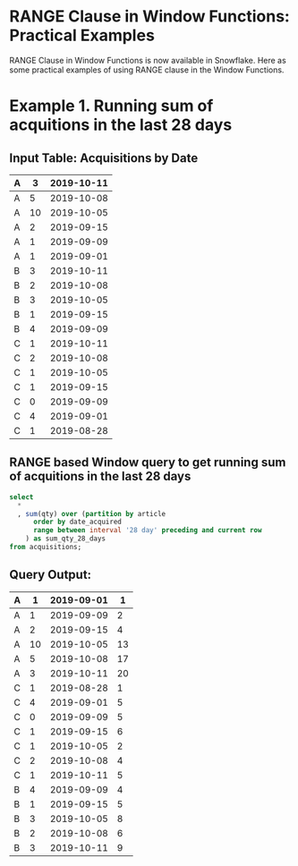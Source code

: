 # RANGE Clause in Window Functions: Practical Examples

RANGE Clause in Window Functions is now available in Snowflake. Here as some practical examples of using RANGE clause in the Window Functions.

# Example 1. Running sum of acquitions in the last 28 days

## Input Table: Acquisitions by Date

| A | 3  | 2019-10-11 |
|---|----|------------|
| A | 5  | 2019-10-08 |
| A | 10 | 2019-10-05 |
| A | 2  | 2019-09-15 |
| A | 1  | 2019-09-09 |
| A | 1  | 2019-09-01 |
| B | 3  | 2019-10-11 |
| B | 2  | 2019-10-08 |
| B | 3  | 2019-10-05 |
| B | 1  | 2019-09-15 |
| B | 4  | 2019-09-09 |
| C | 1  | 2019-10-11 |
| C | 2  | 2019-10-08 |
| C | 1  | 2019-10-05 |
| C | 1  | 2019-09-15 |
| C | 0  | 2019-09-09 |
| C | 4  | 2019-09-01 |
| C | 1  | 2019-08-28 |

## RANGE based Window query to get running sum of acquitions in the last 28 days

```sql
select 
  *
  , sum(qty) over (partition by article
      order by date_acquired
      range between interval '28 day' preceding and current row
    ) as sum_qty_28_days
from acquisitions;
```

## Query Output:

| A | 1  | 2019-09-01 | 1  |
|---|----|------------|----|
| A | 1  | 2019-09-09 | 2  |
| A | 2  | 2019-09-15 | 4  |
| A | 10 | 2019-10-05 | 13 |
| A | 5  | 2019-10-08 | 17 |
| A | 3  | 2019-10-11 | 20 |
| C | 1  | 2019-08-28 | 1  |
| C | 4  | 2019-09-01 | 5  |
| C | 0  | 2019-09-09 | 5  |
| C | 1  | 2019-09-15 | 6  |
| C | 1  | 2019-10-05 | 2  |
| C | 2  | 2019-10-08 | 4  |
| C | 1  | 2019-10-11 | 5  |
| B | 4  | 2019-09-09 | 4  |
| B | 1  | 2019-09-15 | 5  |
| B | 3  | 2019-10-05 | 8  |
| B | 2  | 2019-10-08 | 6  |
| B | 3  | 2019-10-11 | 9  |
